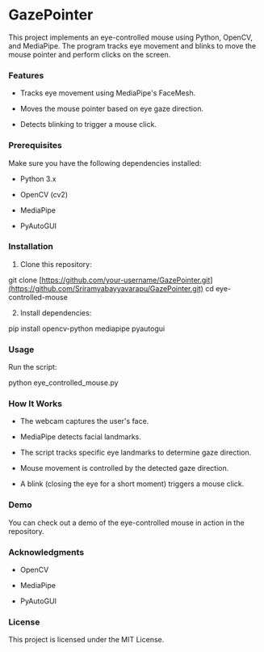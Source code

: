 # GazePointer

This project implements an eye-controlled mouse using Python, OpenCV, and MediaPipe. The program tracks eye movement and blinks to move the mouse pointer and perform clicks on the screen.

### Features

- Tracks eye movement using MediaPipe's FaceMesh.

- Moves the mouse pointer based on eye gaze direction.

- Detects blinking to trigger a mouse click.

### Prerequisites

Make sure you have the following dependencies installed:

- Python 3.x

- OpenCV (cv2)

- MediaPipe

- PyAutoGUI

### Installation

1. Clone this repository:

git clone [https://github.com/your-username/GazePointer.git](https://github.com/Sriramyabayyavarapu/GazePointer.git)
cd eye-controlled-mouse

2. Install dependencies:

pip install opencv-python mediapipe pyautogui

### Usage

Run the script:

python eye_controlled_mouse.py

### How It Works

- The webcam captures the user's face.

- MediaPipe detects facial landmarks.

- The script tracks specific eye landmarks to determine gaze direction.

- Mouse movement is controlled by the detected gaze direction.

- A blink (closing the eye for a short moment) triggers a mouse click.

### Demo

You can check out a demo of the eye-controlled mouse in action in the repository.

### Acknowledgments

- OpenCV

- MediaPipe

- PyAutoGUI

### License

This project is licensed under the MIT License.
